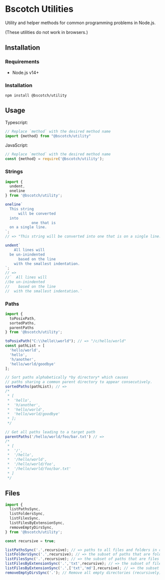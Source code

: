 # Bscotch Utilities

Utility and helper methods for common programming problems in Node.js.

(These utilities do not work in browsers.)

## Installation

### Requirements

+ Node.js v14+

### Installation

`npm install @bscotch/utility`

## Usage

Typescript:

```ts
// Replace `method` with the desired method name
import {method} from "@bscotch/utility"
```

JavaScript:

```js
// Replace `method` with the desired method name
const {method} = require('@bscotch/utility');
```

### Strings

```ts
import {
  undent,
  oneline
} from '@bscotch/utility';

oneline`
  This string
      will be converted
  into
            one that is
  on a single line.
`;
// => "This string will be converted into one that is on a single line."

undent`
    All lines will
  be un-inindented
      based on the line
    with the smallest indentation.
`;
// =>
//`  All lines will
//be un-inindented
//    based on the line
//  with the smallest indentation.`
```

### Paths

```ts
import {
  toPosixPath,
  sortedPaths,
  parentPaths
} from '@bscotch/utility';

toPosixPath("C:\\hello\\world"); // => "/c/hello/world"
const pathList = [
  'hello/world',
  'hello',
  'h/another',
  'hello/world/goodbye'
];

// Sort paths alphabetically *by directory* which causes
// paths sharing a common parent directory to appear consecutively.
sortedPaths(pathList); // =>
/*
 * [
 *  'hello',
 *  'h/another',
 *  'hello/world',
 *  'hello/world/goodbye'
 * ];
 */

// Get all paths leading to a target path
parentPaths('/hello/world/foo/bar.txt') // =>
/*
 * [
 *  '/',
 *  '/hello',
 *  '/hello/world',
 *  '/hello/world/foo',
 *  '/hello/world/foo/bar.txt'
 * ]
 */

```

## Files

```ts
import {
  listPathsSync,
  listFoldersSync,
  listFilesSync,
  listFilesByExtensionSync,
  removeEmptyDirsSync,
} from '@bscotch/utility';

const recursive = true;

listPathsSync('.',recursive); // => paths to all files and folders in cwd
listFoldersSync('.',recursive); // => the subset of paths that are folders
listFilesSync('.',recursive); // => the subset of paths that are files
listFilesByExtensionSync('.','txt',recursive); // => the subset of files that end with '.txt'
listFilesByExtensionSync('.',['txt','md'],recursive); // => the subset of files that end with '.txt' or '.md'
removeEmptyDirsSync('.'); // Remove all empty directories (recursively)
```
